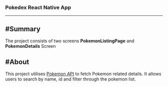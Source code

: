 ### Pokedex React Native App
----
#Summary
----
The project consists of two screens **PokemonListingPage** and **PokemonDetails** Screen

#About
----
This project utilises [Pokemon API](https://pokeapi.co/) to fetch Pokemon related details. It allows users to search by name, id and filter through the pokemon list.


